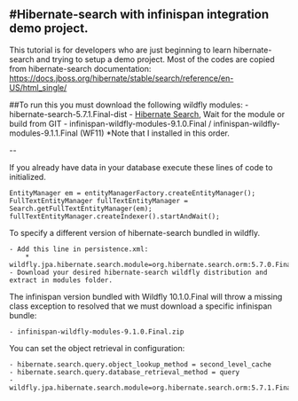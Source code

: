 #Hibernate-search with infinispan integration demo project.
--

This tutorial is for developers who are just beginning to learn hibernate-search and trying to setup a demo project. Most of the codes are copied from hibernate-search documentation: https://docs.jboss.org/hibernate/stable/search/reference/en-US/html_single/

##To run this you must download the following wildfly modules:
	- hibernate-search-5.7.1.Final-dist - [Hibernate Search], Wait for the module or build from GIT
	- infinispan-wildfly-modules-9.1.0.Final / infinispan-wildfly-modules-9.1.1.Final (WF11)
*Note that I installed in this order.

--

If you already have data in your database execute these lines of code to initialized.
```
EntityManager em = entityManagerFactory.createEntityManager();
FullTextEntityManager fullTextEntityManager = Search.getFullTextEntityManager(em);
fullTextEntityManager.createIndexer().startAndWait();
```

To specify a different version of hibernate-search bundled in wildfly.

	- Add this line in persistence.xml:
		* wildfly.jpa.hibernate.search.module=org.hibernate.search.orm:5.7.0.Final
	- Download your desired hibernate-search wildfly distribution and extract in modules folder.

The infinispan version bundled with Wildfly 10.1.0.Final will throw a missing class exception to resolved that we must download a specific infinispan bundle:

	- infinispan-wildfly-modules-9.1.0.Final.zip

You can set the object retrieval in configuration:

	- hibernate.search.query.object_lookup_method = second_level_cache
	- hibernate.search.query.database_retrieval_method = query
	- wildfly.jpa.hibernate.search.module=org.hibernate.search.orm:5.7.1.Final
	
[Hibernate Search]: <https://sourceforge.net/projects/hibernate/files/hibernate-search>